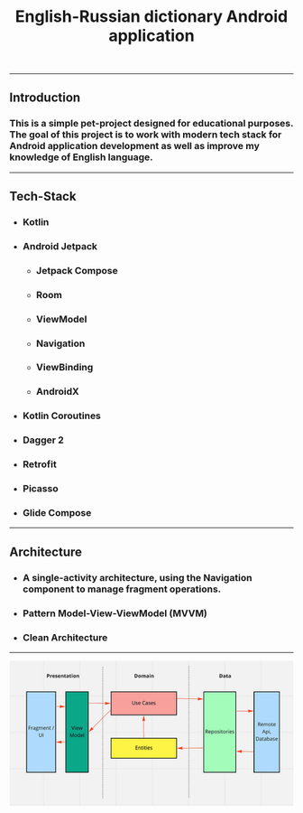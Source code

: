 <!DOCTYPE html>
<html lang="en">

  <h1 align="center">English-Russian dictionary Android application</h1>

  <br/>

  <hr/>
  <h2>Introduction</h2>
  <h3>This is a simple pet-project designed for educational purposes. The goal of this project is to work with modern tech stack for Android application development as well as improve my knowledge of English language.</h3>
  <hr/> 
  <h2>Tech-Stack</h2>
  <ul>
  	<li>
      <h3>Kotlin</h3>
    </li>
  	<li>
      <h3>Android Jetpack</h3>
      	<ul>
          <li><h3>Jetpack Compose</h3></li>
          <li><h3>Room</h3></li>
          <li><h3>ViewModel</h3></li>
          <li><h3>Navigation</h3></li>
          <li><h3>ViewBinding</h3></li>
          <li><h3>AndroidX</h3></li>
        </ul>
    </li>
    <li><h3>Kotlin Coroutines</h3></li>
    <li><h3>Dagger 2</h3></li>
    <li><h3>Retrofit</h3></li>
    <li><h3>Picasso</h3></li>
    <li><h3>Glide Compose</h3></li>
  </ul>
    <hr/>

<h2>Architecture</h2>
  <ul>
  	<li>
      <h3>A single-activity architecture, using the <b>Navigation component </b> to manage fragment operations.</h3>
    </li>
  	<li>
      <h3>Pattern Model-View-ViewModel (MVVM)</h3>
    </li>
    <li>
      <h3>Clean Architecture</h3>
    </li>
  </ul>
    <hr/>

  <img src = "https://github.com/ComeAYouA/Dictionary/blob/main/preview/img.png?raw=true" />

</html>